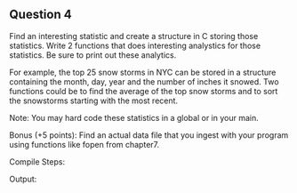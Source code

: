 ## Question 4

Find an interesting statistic and create a structure in C storing those statistics. Write 2 functions that does interesting analystics for those statistics. Be sure to print out these analytics.

For example, the top 25 snow storms in NYC can be stored in a structure containing the month, day, year and the number of inches it snowed. Two functions could be to find the average of the top snow storms and to sort the snowstorms starting with the most recent.

Note: You may hard code these statistics in a global or in your main.

Bonus (+5 points): Find an actual data file that you ingest with your program using functions like fopen from chapter7.

Compile Steps:

Output:
